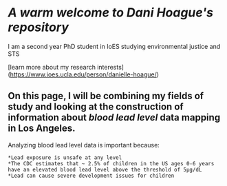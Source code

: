 # _A warm welcome to Dani Hoague's repository_
I am a second year PhD student in IoES studying environmental justice and STS

[learn more about my research interests] (https://www.ioes.ucla.edu/person/danielle-hoague/)
  
## On this page, I will be combining my fields of study and looking at the construction of information about ***blood lead level*** data mapping in Los Angeles.

Analyzing blood lead level data is important because:

	*Lead exposure is unsafe at any level
	*The CDC estimates that ~ 2.5% of children in the US ages 0-6 years have an elevated blood lead level above the threshold of 5µg/dL
	*Lead can cause severe development issues for children

